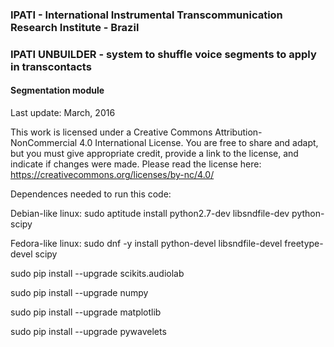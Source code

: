 ### IPATI - International Instrumental Transcommunication Research Institute - Brazil  

### IPATI UNBUILDER - system to shuffle voice segments to apply in transcontacts

#### Segmentation module

Last update: March, 2016

 This work is licensed under a Creative Commons Attribution-NonCommercial 4.0 International License.
 You are free to share and adapt, but you must give appropriate credit, provide a link to the license, 
 and indicate if changes were made. Please read the license here: https://creativecommons.org/licenses/by-nc/4.0/

 Dependences needed to run this code:

 Debian-like linux:
 sudo aptitude install python2.7-dev libsndfile-dev python-scipy
 
 Fedora-like linux:
 sudo dnf -y install python-devel libsndfile-devel freetype-devel scipy
 
 sudo pip install --upgrade scikits.audiolab
 
 sudo pip install --upgrade numpy
 
 sudo pip install --upgrade matplotlib
 
 sudo pip install --upgrade pywavelets
 
